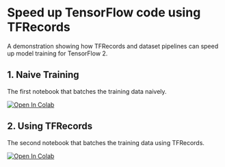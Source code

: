 # Speed up TensorFlow code using TFRecords 

A demonstration showing how TFRecords and dataset pipelines can speed up model training for TensorFlow 2.

## 1. Naive Training 

The first notebook that batches the training data naively.

[![Open In Colab](https://colab.research.google.com/assets/colab-badge.svg)](https://colab.research.google.com/github/jlaihong/Speed-up-TensorFlow-code-using-TFRecords/blob/main/1_naive_training.ipynb)

## 2. Using TFRecords

The second notebook that batches the training data using TFRecords.

[![Open In Colab](https://colab.research.google.com/assets/colab-badge.svg)](https://colab.research.google.com/github/jlaihong/Speed-up-TensorFlow-code-using-TFRecords/blob/main/2_using_TFRecords_and_pipelines.ipynb)

